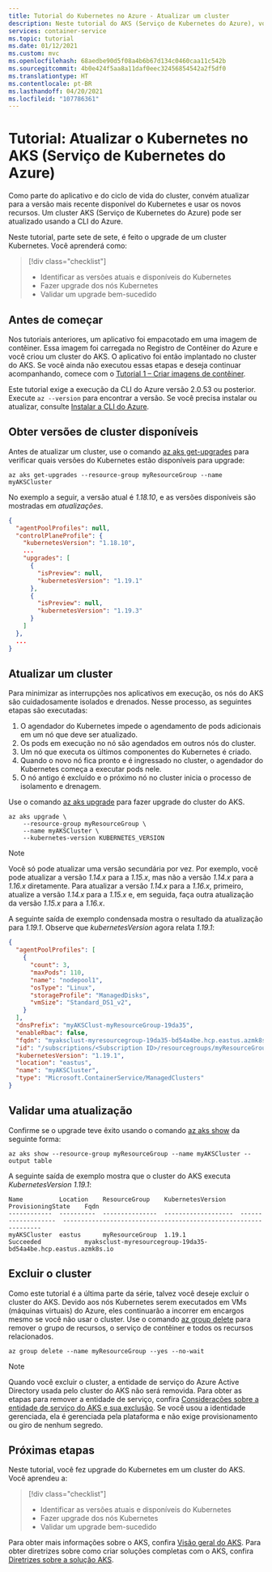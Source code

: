 ```yaml
---
title: Tutorial do Kubernetes no Azure - Atualizar um cluster
description: Neste tutorial do AKS (Serviço de Kubernetes do Azure), você aprenderá a atualizar um cluster AKS existente para a versão de Kubernetes mais recente disponível.
services: container-service
ms.topic: tutorial
ms.date: 01/12/2021
ms.custom: mvc
ms.openlocfilehash: 68aedbe90d5f08a4b6b67d134c0460caa11c542b
ms.sourcegitcommit: 4b0e424f5aa8a11daf0eec32456854542a2f5df0
ms.translationtype: HT
ms.contentlocale: pt-BR
ms.lasthandoff: 04/20/2021
ms.locfileid: "107786361"
---
```

# <a name="tutorial-upgrade-kubernetes-in-azure-kubernetes-service-aks"></a>Tutorial: Atualizar o Kubernetes no AKS (Serviço de Kubernetes do Azure)

Como parte do aplicativo e do ciclo de vida do cluster, convém atualizar para a versão mais recente disponível do Kubernetes e usar os novos recursos. Um cluster AKS (Serviço de Kubernetes do Azure) pode ser atualizado usando a CLI do Azure.

Neste tutorial, parte sete de sete, é feito o upgrade de um cluster Kubernetes. Você aprenderá como:

> [!div class="checklist"]
> * Identificar as versões atuais e disponíveis do Kubernetes
> * Fazer upgrade dos nós Kubernetes
> * Validar um upgrade bem-sucedido

## <a name="before-you-begin"></a>Antes de começar

Nos tutoriais anteriores, um aplicativo foi empacotado em uma imagem de contêiner. Essa imagem foi carregada no Registro de Contêiner do Azure e você criou um cluster do AKS. O aplicativo foi então implantado no cluster do AKS. Se você ainda não executou essas etapas e deseja continuar acompanhando, comece com o [Tutorial 1 – Criar imagens de contêiner][aks-tutorial-prepare-app].

Este tutorial exige a execução da CLI do Azure versão 2.0.53 ou posterior. Execute `az --version` para encontrar a versão. Se você precisa instalar ou atualizar, consulte [Instalar a CLI do Azure][azure-cli-install].

## <a name="get-available-cluster-versions"></a>Obter versões de cluster disponíveis

Antes de atualizar um cluster, use o comando [az aks get-upgrades][] para verificar quais versões do Kubernetes estão disponíveis para upgrade:

```azurecli
az aks get-upgrades --resource-group myResourceGroup --name myAKSCluster
```

No exemplo a seguir, a versão atual é *1.18.10*, e as versões disponíveis são mostradas em *atualizações*.

```json
{
  "agentPoolProfiles": null,
  "controlPlaneProfile": {
    "kubernetesVersion": "1.18.10",
    ...
    "upgrades": [
      {
        "isPreview": null,
        "kubernetesVersion": "1.19.1"
      },
      {
        "isPreview": null,
        "kubernetesVersion": "1.19.3"
      }
    ]
  },
  ...
}
```

## <a name="upgrade-a-cluster"></a>Atualizar um cluster

Para minimizar as interrupções nos aplicativos em execução, os nós do AKS são cuidadosamente isolados e drenados. Nesse processo, as seguintes etapas são executadas:

1. O agendador do Kubernetes impede o agendamento de pods adicionais em um nó que deve ser atualizado.
1. Os pods em execução no nó são agendados em outros nós do cluster.
1. Um nó que executa os últimos componentes do Kubernetes é criado.
1. Quando o novo nó fica pronto e é ingressado no cluster, o agendador do Kubernetes começa a executar pods nele.
1. O nó antigo é excluído e o próximo nó no cluster inicia o processo de isolamento e drenagem.

Use o comando [az aks upgrade][] para fazer upgrade do cluster do AKS.

```azurecli
az aks upgrade \
    --resource-group myResourceGroup \
    --name myAKSCluster \
    --kubernetes-version KUBERNETES_VERSION
```

> [!NOTE]
> Você só pode atualizar uma versão secundária por vez. Por exemplo, você pode atualizar a versão *1.14.x* para a *1.15.x*, mas não a versão *1.14.x* para a *1.16.x* diretamente. Para atualizar a versão *1.14.x* para a *1.16.x*, primeiro, atualize a versão *1.14.x* para a *1.15.x* e, em seguida, faça outra atualização da versão *1.15.x* para a *1.16.x*.

A seguinte saída de exemplo condensada mostra o resultado da atualização para *1.19.1*. Observe que *kubernetesVersion* agora relata *1.19.1*:

```json
{
  "agentPoolProfiles": [
    {
      "count": 3,
      "maxPods": 110,
      "name": "nodepool1",
      "osType": "Linux",
      "storageProfile": "ManagedDisks",
      "vmSize": "Standard_DS1_v2",
    }
  ],
  "dnsPrefix": "myAKSClust-myResourceGroup-19da35",
  "enableRbac": false,
  "fqdn": "myaksclust-myresourcegroup-19da35-bd54a4be.hcp.eastus.azmk8s.io",
  "id": "/subscriptions/<Subscription ID>/resourcegroups/myResourceGroup/providers/Microsoft.ContainerService/managedClusters/myAKSCluster",
  "kubernetesVersion": "1.19.1",
  "location": "eastus",
  "name": "myAKSCluster",
  "type": "Microsoft.ContainerService/ManagedClusters"
}
```

## <a name="validate-an-upgrade"></a>Validar uma atualização

Confirme se o upgrade teve êxito usando o comando [az aks show][] da seguinte forma:

```azurecli
az aks show --resource-group myResourceGroup --name myAKSCluster --output table
```

A seguinte saída de exemplo mostra que o cluster do AKS executa *KubernetesVersion 1.19.1*:

```output
Name          Location    ResourceGroup    KubernetesVersion    ProvisioningState    Fqdn
------------  ----------  ---------------  -------------------  -------------------  ----------------------------------------------------------------
myAKSCluster  eastus      myResourceGroup  1.19.1               Succeeded            myaksclust-myresourcegroup-19da35-bd54a4be.hcp.eastus.azmk8s.io
```

## <a name="delete-the-cluster"></a>Excluir o cluster

Como este tutorial é a última parte da série, talvez você deseje excluir o cluster do AKS. Devido aos nós Kubernetes serem executados em VMs (máquinas virtuais) do Azure, eles continuarão a incorrer em encargos mesmo se você não usar o cluster. Use o comando [az group delete][az-group-delete] para remover o grupo de recursos, o serviço de contêiner e todos os recursos relacionados.

```azurecli-interactive
az group delete --name myResourceGroup --yes --no-wait
```

> [!NOTE]
> Quando você excluir o cluster, a entidade de serviço do Azure Active Directory usada pelo cluster do AKS não será removida. Para obter as etapas para remover a entidade de serviço, confira [Considerações sobre a entidade de serviço do AKS e sua exclusão][sp-delete]. Se você usou a identidade gerenciada, ela é gerenciada pela plataforma e não exige provisionamento ou giro de nenhum segredo.

## <a name="next-steps"></a>Próximas etapas

Neste tutorial, você fez upgrade do Kubernetes em um cluster do AKS. Você aprendeu a:

> [!div class="checklist"]
> * Identificar as versões atuais e disponíveis do Kubernetes
> * Fazer upgrade dos nós Kubernetes
> * Validar um upgrade bem-sucedido

Para obter mais informações sobre o AKS, confira [Visão geral do AKS][aks-intro]. Para obter diretrizes sobre como criar soluções completas com o AKS, confira [Diretrizes sobre a solução AKS][aks-solution-guidance].

<!-- LINKS - external -->
[kubernetes-drain]: https://kubernetes.io/docs/tasks/administer-cluster/safely-drain-node/

<!-- LINKS - internal -->
[aks-intro]: ./intro-kubernetes.md
[aks-tutorial-prepare-app]: ./tutorial-kubernetes-prepare-app.md
[az aks show]: /cli/azure/aks#az_aks_show
[az aks get-upgrades]: /cli/azure/aks#az_aks_get_upgrades
[az aks upgrade]: /cli/azure/aks#az_aks_upgrade
[azure-cli-install]: /cli/azure/install-azure-cli
[az-group-delete]: /cli/azure/group#az_group_delete
[sp-delete]: kubernetes-service-principal.md#additional-considerations
[aks-solution-guidance]: /azure/architecture/reference-architectures/containers/aks-start-here?WT.mc_id=AKSDOCSPAGE

